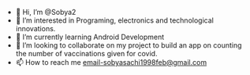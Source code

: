- 👋 Hi, I’m @Sobya2
- 👀 I’m interested in Programing, electronics and technological innovations.
- 🌱 I’m currently learning Android Development
- 💞️ I’m looking to collaborate on my project to build an app on counting the number of vaccinations given for covid.
- 📫 How to reach me email-sobyasachi1998feb@gmail.com

<!---
Sobya2/Sobya2 is a ✨ special ✨ repository because its `README.md` (this file) appears on your GitHub profile.
You can click the Preview link to take a look at your changes.
--->
